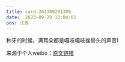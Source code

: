 ```yaml
---
title: card-202309291309
date:  2023-09-29 13:04:01
pos: 江苏
---
```

种牙的时候，满耳朵都是嘎吱嘎吱挫骨头的声音<span class="url-icon"><img alt=[汗] src="https://h5.sinaimg.cn/m/emoticon/icon/default/d_han-d8ebda66d3.png" style="width:1em; height:1em;" /></span> 

来源于个人weibo：[原文链接](https://m.weibo.cn/status/Nlwnza8Ai?mblogid=Nlwnza8Ai)